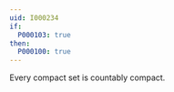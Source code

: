 ```yaml
---
uid: I000234
if:
  P000103: true
then:
  P000100: true
---
```


Every compact set is countably compact.

